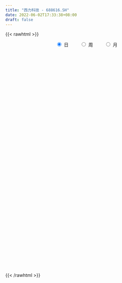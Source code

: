 ```yaml
---
title: "西力科技 - 688616.SH"
date: 2022-06-02T17:33:38+08:00
draft: false
---
```

{{< rawhtml >}}
    <div style="text-align: center">
        <label style="padding: 1rem;"><input style="margin-right: .5rem" type="radio" name="period" value="D" checked onclick="period_change(this)">日</label>
        <label style="padding: 1rem;"><input style="margin-right: .5rem" type="radio" name="period" value="W" onclick="period_change(this)">周</label>
        <label style="padding: 1rem;"><input style="margin-right: .5rem" type="radio" name="period" value="M" onclick="period_change(this)">月</label>
    </div>
    <div id="chart" style="height: 700px;"></div> 
    <script type="text/javascript">
        const D_v = [5807.45,8439.78,11927.53,21887.57,16993.15,11156.15,32926.13,51835.85,31384.19,23699.26,14237.55,14812.51,10727.52,76770.78,46783.88,34929.01,30184.38,21213.78,13051.9,16967.04,19300.45,12815.84,18781.49,12649.0,11204.32,14737.83,12957.98,9504.75,7387.43,8181.0,11527.44,18819.83,15447.57,15319.82,26523.59,14622.5,17684.17,10684.61,10945.42,10929.67,6292.45,6234.23,7568.61,10527.67,10004.4,7954.82,11707.93,8005.45,16340.4,14749.72,13442.9,9701.57,9423.88,7745.5,21045.54,23800.43,67756.21,43173.31,25773.08,16699.4,20645.56,9182.13,15510.74,10848.33,13510.8,13113.23,16574.46,16965.63,29487.93,11458.16,9590.06,13474.13,19741.29,18982.81,13221.45,15771.85,17321.6,11573.48,27427.09,11409.76,13738.59,5819.55,9390.22,10127.1,36780.21,19212.78,18991.01,15570.89,9901.89,9396.91,4809.77,5954.44,5519.86,7895.42,5584.25,5312.25,6951.2,3381.92,2844.56,7436.25,5862.21,4712.87,3781.56,13444.68,13229.78,6166.5,6652.19,8679.05,6246.89,6435.3,8458.94,8201.66,5576.17,5854.13,6083.57,8685.67,9351.52,13708.58,10992.13,16164.42,12413.66,11459.21,8946.23,32706.88,16869.38,15822.3,9363.05,25565.47,20526.49,9468.38,13347.95,8812.77,9274.51,8413.58,5600.31,6972.01,5478.84,14158.4,13978.63,15848.69,12250.7,8636.48,9719.01,7204.4,8107.58,7028.35,12237.85,7874.62,5129.84,5437.52,8013.9,4984.94,12332.68,9514.09,13494.73,11394.7,7485.89,6664.51,19900.96,12554.74,10764.19,10594.7,11449.16,5348.63,8928.18,6762.72,7912.78,9551.08,4969.62,6715.52,5434.9,3795.98,5157.4,4243.56,4288.62,6573.57,6171.8,3955.3,3695.3,5213.05,4054.37,3059.27,3988.9,5931.52,8380.1,3656.99,3889.12,5242.99,4150.08,4163.06,3820.48,7422.54,8759.25,7978.21,4940.79,4597.7,3395.05,4868.26,4318.87,3965.82,4333.24,4600.02,4471.05,2433.08,5054.4,3912.06,3097.71,2907.22,3245.22,3935.04,3748.7,3511.7,3437.05,3472.64,3487.7,2786.43,2962.65,5354.79,4338.14,3354.98,2383.72,3928.3,4432.85,4300.7,5032.21,6459.6,6359.13,5722.93,3543.77,3817.45,6212.39,3764.33,3560.82,3303.89,4593.31,4371.09,4854.25,3699.4,3658.36,4413.09,4794.69,3188.16,5110.38,4963.09,5278.83,3752.33,4697.57,10671.02,8227.78,17350.27]
const D_histogram = [0.0,0.0012763533,0.0077501189,0.0311643784,0.0249693922,0.0272871643,0.0526258199,0.0903071036,0.084403763,0.0806556392,0.0725274261,0.0523419981,0.0440453193,0.0990561831,0.0783183704,0.058236433,0.001194983,-0.0198649459,-0.0363683812,-0.0280080371,-0.0331559336,-0.0304706874,-0.0497505141,-0.0676336649,-0.0695099054,-0.0910908436,-0.0885836668,-0.0919678853,-0.0890850471,-0.0700968632,-0.0475933776,-0.0169378207,-0.0044391196,0.0113503706,0.034730649,0.0347604766,0.0111394313,-0.0133291249,-0.0280813498,-0.0429261703,-0.0531239406,-0.048904363,-0.0338434753,-0.0337596741,-0.052563318,-0.0597635436,-0.095553379,-0.0967527257,-0.0600336175,-0.0185667731,0.0084281779,0.0319380401,0.0334511746,0.0261270363,0.0563460961,0.0841332357,0.1476764652,0.1642311,0.170513709,0.1543237919,0.0951893727,0.0554171509,0.0003832728,-0.04473963,-0.0358725964,-0.0222667289,0.002581329,0.0063638957,-0.0326258977,-0.0484430596,-0.064112731,-0.0761696956,-0.0500569184,-0.0274401138,-0.0049467025,0.0131106177,0.0306018889,0.0263300499,0.0411284489,0.0338250219,0.0021253593,-0.0183195976,-0.0408076368,-0.0556462517,-0.0188369439,0.0025088917,-0.0284436611,-0.0700667654,-0.0777457181,-0.1005836376,-0.0995876199,-0.0860308914,-0.0791558229,-0.0849449761,-0.0752003753,-0.0624407162,-0.0617195536,-0.0531247814,-0.0443916896,-0.0244413478,-0.0169574966,-0.0208319498,-0.0194496263,-0.04351854,-0.1026005287,-0.1426445899,-0.1549300459,-0.136694449,-0.1337965951,-0.1078120936,-0.0703882835,-0.0371685747,-0.0069642793,0.0185061741,0.0466521074,0.0806367836,0.1182302802,0.1571218849,0.1637977651,0.1923159993,0.1828135199,0.1852997523,0.1813458995,0.2037819483,0.1977220696,0.2030246414,0.1802467346,0.1802187163,0.1704280655,0.1559195411,0.1120557149,0.0811926961,0.0369368084,-0.0224121626,-0.0587028075,-0.0791429059,-0.0922253622,-0.1100110129,-0.1129688516,-0.0877132488,-0.0650433309,-0.0495014543,-0.0531690889,-0.0417600076,-0.0316148625,-0.0393142892,-0.0691923056,-0.0710423457,-0.0659150942,-0.0571713332,-0.0420216351,-0.025469746,0.0013622088,0.0179115901,0.0392330397,0.0285150417,0.0320355642,0.0282685323,0.0513375021,0.063097017,0.052329658,0.0566060124,0.0361349229,0.0209268604,-0.0195890288,-0.0540153406,-0.0616371981,-0.0972290503,-0.1106121432,-0.1467739665,-0.1445669121,-0.1168208354,-0.0889336939,-0.0558355615,-0.0300135522,-0.0317353069,-0.0429002513,-0.0401556417,-0.025554264,-0.0112484219,0.0059769456,0.0260301401,0.0320671496,0.0467984742,0.0284479018,0.0272736111,0.0221864145,0.0327317422,0.0415988245,0.0475780226,0.0391999155,0.0291927201,-0.0088190939,-0.0457783253,-0.0602525403,-0.0578229629,-0.0741501134,-0.128012137,-0.1295328534,-0.1119119884,-0.0829621959,-0.048878336,-0.0196336372,-0.0000157503,0.0004145151,-0.0016324993,0.0031751002,-0.0020201061,0.001470131,0.008303391,0.0072822075,0.0160530083,0.0094050381,-0.002112821,-0.0313906707,-0.0319032011,-0.0378991408,-0.0322532156,-0.039316328,-0.03282552,-0.0212957033,-0.0084397617,-0.0088090339,-0.0104082354,-0.0547904357,-0.1133258977,-0.1397531101,-0.1520097296,-0.1288684573,-0.0946706848,-0.0685215517,-0.0333155168,0.003883053,0.025055405,0.061819257,0.0775694899,0.0982916428,0.1163525464,0.1257898673,0.1456332658,0.1597778377,0.1609485516,0.1356903515,0.1293433695,0.1202094295,0.10059904,0.0822408813,0.0826732873,0.0933958053,0.1391491315]
const D_fast = [0.0,0.0015954416,0.010006737,0.041212091,0.0412594529,0.0503990161,0.0888941267,0.1491521863,0.1643497864,0.1807655724,0.1907692158,0.1836692873,0.1863839384,0.266158848,0.2650006279,0.2594777988,0.2027350945,0.176708929,0.1511133985,0.1524717333,0.1390348534,0.1341024278,0.1023849726,0.0675934055,0.0483396887,0.0039860395,-0.0156527003,-0.0420288902,-0.0614173137,-0.0599533457,-0.0493482044,-0.0229271028,-0.0115381815,0.0070889013,0.039151842,0.0478717887,0.0270356013,-0.0007652362,-0.0225377985,-0.0481141615,-0.0715929171,-0.0795994302,-0.0729994114,-0.0813555287,-0.113300002,-0.1354411136,-0.1951192937,-0.2205068218,-0.1987961179,-0.1619709668,-0.1328689713,-0.1013745991,-0.091498671,-0.0922910502,-0.0479854664,0.0008349821,0.101297328,0.1589097377,0.2078207739,0.2302118049,0.1948747288,0.1689567948,0.1140187349,0.0577109246,0.0576098091,0.0656489943,0.0911423845,0.0965159251,0.0493696572,0.0214417305,-0.0102561236,-0.0413555122,-0.0277569646,-0.0120001884,0.0092565472,0.0305915219,0.0557332653,0.0580439388,0.08312445,0.0842772785,0.0531089557,0.0280840994,-0.004605849,-0.0333560269,-0.001255955,0.0207171035,-0.0173463645,-0.0764861602,-0.1036015424,-0.1515853713,-0.1754862586,-0.1834372529,-0.1963511401,-0.2233765373,-0.2324320304,-0.2352825503,-0.2499912762,-0.2546776993,-0.2570425299,-0.2432025251,-0.2399580481,-0.2490404886,-0.2525205718,-0.2874691205,-0.3722012413,-0.44790645,-0.4989244175,-0.5148624329,-0.5454137277,-0.5463822496,-0.5265555103,-0.5026279453,-0.4741647197,-0.4440677228,-0.4042587626,-0.3501148904,-0.2829638238,-0.2047917479,-0.1571664264,-0.0805691925,-0.0443682919,0.0044428786,0.0458255007,0.1192070365,0.1625776753,0.2186364074,0.2409201843,0.285946845,0.3187632106,0.3432345715,0.327384674,0.3168198293,0.2817981437,0.216846132,0.1658797852,0.1256539603,0.0895151635,0.0442267596,0.013026708,0.0163539986,0.0227630838,0.0259295968,0.00896969,0.0099387694,0.0121801989,-0.0053478002,-0.0525238929,-0.0721345195,-0.0834860415,-0.0890351139,-0.0843908245,-0.0742063719,-0.0470338649,-0.026006586,0.0051231235,0.0015338859,0.0130632994,0.0163634006,0.0522667459,0.0798005151,0.0821155706,0.100543428,0.0891060693,0.079129722,0.0337165755,-0.0142135715,-0.0372447285,-0.0971438433,-0.138179972,-0.2110352869,-0.2449699605,-0.2464290927,-0.2407753747,-0.2216361326,-0.2033175113,-0.2129730928,-0.2348631,-0.2421574008,-0.2339445891,-0.2224508525,-0.2037312486,-0.177170519,-0.1631167221,-0.136685779,-0.147924376,-0.1422802639,-0.1418208568,-0.1230925937,-0.1038258052,-0.0859521014,-0.0845302297,-0.087239245,-0.1274558325,-0.1758596452,-0.2053969954,-0.2174231586,-0.2522878374,-0.3381528954,-0.3720568251,-0.3824139572,-0.3742047137,-0.3523404378,-0.3280041483,-0.308390199,-0.3078563048,-0.3103114441,-0.3047100695,-0.3104103023,-0.3065525325,-0.2976434248,-0.2968440563,-0.2840600035,-0.2883567141,-0.3004027785,-0.3375282958,-0.3460166265,-0.3614873514,-0.3639047302,-0.3807969246,-0.3825124965,-0.3763066057,-0.3655606045,-0.3681321352,-0.3723333955,-0.4304132047,-0.5172801412,-0.5786456311,-0.628904683,-0.637980525,-0.6274504237,-0.6184316785,-0.5915545228,-0.5533851898,-0.5259489866,-0.4737303203,-0.4385877149,-0.3932926513,-0.3461436111,-0.3052588233,-0.2490071085,-0.1949180771,-0.1535102254,-0.1448458375,-0.1188569772,-0.0979385597,-0.0923991893,-0.0901971276,-0.0690963998,-0.0350249305,0.0455156786]
const D_slow = [0.0,0.0003190883,0.002256618,0.0100477126,0.0162900607,0.0231118518,0.0362683068,0.0588450827,0.0799460234,0.1001099332,0.1182417897,0.1313272892,0.1423386191,0.1671026648,0.1866822575,0.2012413657,0.2015401115,0.196573875,0.1874817797,0.1804797704,0.172190787,0.1645731152,0.1521354867,0.1352270704,0.1178495941,0.0950768832,0.0729309665,0.0499389951,0.0276677334,0.0101435176,-0.0017548268,-0.005989282,-0.0070990619,-0.0042614693,0.004421193,0.0131113121,0.01589617,0.0125638887,0.0055435513,-0.0051879913,-0.0184689764,-0.0306950672,-0.039155936,-0.0475958545,-0.060736684,-0.0756775699,-0.0995659147,-0.1237540961,-0.1387625005,-0.1434041938,-0.1412971493,-0.1333126392,-0.1249498456,-0.1184180865,-0.1043315625,-0.0832982536,-0.0463791373,-0.0053213623,0.037307065,0.0758880129,0.0996853561,0.1135396439,0.1136354621,0.1024505546,0.0934824055,0.0879157232,0.0885610555,0.0901520294,0.081995555,0.0698847901,0.0538566073,0.0348141834,0.0222999538,0.0154399254,0.0142032498,0.0174809042,0.0251313764,0.0317138889,0.0419960011,0.0504522566,0.0509835964,0.046403697,0.0362017878,0.0222902249,0.0175809889,0.0182082118,0.0110972966,-0.0064193948,-0.0258558243,-0.0510017337,-0.0758986387,-0.0974063615,-0.1171953173,-0.1384315613,-0.1572316551,-0.1728418342,-0.1882717226,-0.2015529179,-0.2126508403,-0.2187611773,-0.2230005514,-0.2282085389,-0.2330709454,-0.2439505805,-0.2696007126,-0.3052618601,-0.3439943716,-0.3781679838,-0.4116171326,-0.438570156,-0.4561672269,-0.4654593706,-0.4672004404,-0.4625738969,-0.45091087,-0.4307516741,-0.401194104,-0.3619136328,-0.3209641915,-0.2728851917,-0.2271818118,-0.1808568737,-0.1355203988,-0.0845749117,-0.0351443943,0.015611766,0.0606734497,0.1057281287,0.1483351451,0.1873150304,0.2153289591,0.2356271331,0.2448613353,0.2392582946,0.2245825927,0.2047968663,0.1817405257,0.1542377725,0.1259955596,0.1040672474,0.0878064147,0.0754310511,0.0621387789,0.051698777,0.0437950614,0.0339664891,0.0166684127,-0.0010921738,-0.0175709473,-0.0318637806,-0.0423691894,-0.0487366259,-0.0483960737,-0.0439181762,-0.0341099162,-0.0269811558,-0.0189722648,-0.0119051317,0.0009292438,0.0167034981,0.0297859126,0.0439374157,0.0529711464,0.0582028615,0.0533056043,0.0398017691,0.0243924696,0.000085207,-0.0275678288,-0.0642613204,-0.1004030484,-0.1296082573,-0.1518416807,-0.1658005711,-0.1733039592,-0.1812377859,-0.1919628487,-0.2020017591,-0.2083903251,-0.2112024306,-0.2097081942,-0.2032006592,-0.1951838718,-0.1834842532,-0.1763722778,-0.169553875,-0.1640072714,-0.1558243358,-0.1454246297,-0.133530124,-0.1237301452,-0.1164319651,-0.1186367386,-0.1300813199,-0.145144455,-0.1596001957,-0.1781377241,-0.2101407583,-0.2425239717,-0.2705019688,-0.2912425178,-0.3034621018,-0.3083705111,-0.3083744487,-0.3082708199,-0.3086789447,-0.3078851697,-0.3083901962,-0.3080226635,-0.3059468157,-0.3041262638,-0.3001130118,-0.2977617522,-0.2982899575,-0.3061376251,-0.3141134254,-0.3235882106,-0.3316515145,-0.3414805965,-0.3496869765,-0.3550109024,-0.3571208428,-0.3593231013,-0.3619251601,-0.375622769,-0.4039542435,-0.438892521,-0.4768949534,-0.5091120677,-0.5327797389,-0.5499101268,-0.558239006,-0.5572682428,-0.5510043915,-0.5355495773,-0.5161572048,-0.4915842941,-0.4624961575,-0.4310486907,-0.3946403742,-0.3546959148,-0.3144587769,-0.280536189,-0.2482003467,-0.2181479893,-0.1929982293,-0.172438009,-0.1517696871,-0.1284207358,-0.0936334529]
const D_data = [['2021-05-24', 13.9, 14.03, 13.88, 14.09],['2021-05-25', 13.96, 14.05, 13.94, 14.09],['2021-05-26', 14.1, 14.14, 14.02, 14.19],['2021-05-27', 14.14, 14.45, 14.13, 14.46],['2021-05-28', 14.47, 14.15, 14.14, 14.47],['2021-05-31', 14.2, 14.27, 14.07, 14.32],['2021-06-01', 14.3, 14.67, 14.23, 14.77],['2021-06-02', 14.67, 15.06, 14.58, 15.49],['2021-06-03', 14.85, 14.68, 14.65, 15.26],['2021-06-04', 14.84, 14.76, 14.67, 15.09],['2021-06-07', 14.71, 14.75, 14.66, 14.84],['2021-06-08', 14.71, 14.59, 14.55, 14.78],['2021-06-09', 14.75, 14.72, 14.61, 14.78],['2021-06-10', 14.85, 15.72, 14.85, 16.11],['2021-06-11', 15.7, 14.96, 14.9, 15.7],['2021-06-15', 15.17, 14.94, 14.91, 15.69],['2021-06-16', 14.85, 14.32, 14.3, 15.08],['2021-06-17', 14.28, 14.58, 14.22, 14.76],['2021-06-18', 14.52, 14.54, 14.44, 14.62],['2021-06-21', 14.54, 14.83, 14.41, 14.85],['2021-06-22', 14.87, 14.67, 14.63, 14.87],['2021-06-23', 14.67, 14.76, 14.62, 14.82],['2021-06-24', 14.76, 14.43, 14.39, 14.76],['2021-06-25', 14.36, 14.32, 14.28, 14.5],['2021-06-28', 14.32, 14.43, 14.32, 14.53],['2021-06-29', 14.42, 14.07, 14.05, 14.51],['2021-06-30', 14.02, 14.26, 14.02, 14.37],['2021-07-01', 14.26, 14.12, 14.12, 14.34],['2021-07-02', 14.25, 14.13, 14.12, 14.44],['2021-07-05', 14.13, 14.33, 14.13, 14.35],['2021-07-06', 14.38, 14.44, 14.27, 14.56],['2021-07-07', 14.4, 14.66, 14.27, 14.7],['2021-07-08', 14.66, 14.54, 14.48, 14.71],['2021-07-09', 14.54, 14.66, 14.46, 14.75],['2021-07-12', 14.7, 14.88, 14.65, 15.05],['2021-07-13', 14.82, 14.68, 14.6, 14.95],['2021-07-14', 14.57, 14.34, 14.3, 14.76],['2021-07-15', 14.4, 14.2, 14.09, 14.4],['2021-07-16', 14.22, 14.2, 14.13, 14.35],['2021-07-19', 14.19, 14.09, 13.81, 14.19],['2021-07-20', 14.07, 14.04, 13.98, 14.12],['2021-07-21', 14.04, 14.16, 14.04, 14.22],['2021-07-22', 14.2, 14.31, 14.14, 14.32],['2021-07-23', 14.33, 14.13, 14.05, 14.33],['2021-07-26', 14.15, 13.8, 13.76, 14.16],['2021-07-27', 13.95, 13.82, 13.77, 14.15],['2021-07-28', 13.75, 13.27, 13.25, 13.77],['2021-07-29', 13.37, 13.51, 13.37, 13.64],['2021-07-30', 13.55, 14.0, 13.52, 14.15],['2021-08-02', 13.66, 14.22, 13.66, 14.28],['2021-08-03', 14.18, 14.2, 14.07, 14.4],['2021-08-04', 14.13, 14.29, 14.1, 14.33],['2021-08-05', 14.23, 14.09, 14.0, 14.23],['2021-08-06', 14.15, 13.97, 13.88, 14.16],['2021-08-09', 14.01, 14.52, 13.9, 14.53],['2021-08-10', 14.45, 14.69, 14.39, 14.8],['2021-08-11', 14.67, 15.47, 14.6, 15.76],['2021-08-12', 15.33, 15.22, 15.0, 15.65],['2021-08-13', 15.22, 15.29, 15.01, 15.46],['2021-08-16', 15.21, 15.12, 14.87, 15.28],['2021-08-17', 15.12, 14.49, 14.41, 15.14],['2021-08-18', 14.42, 14.54, 14.4, 14.59],['2021-08-19', 14.54, 14.13, 14.0, 14.58],['2021-08-20', 14.2, 13.98, 13.82, 14.2],['2021-08-23', 14.01, 14.54, 14.01, 14.57],['2021-08-24', 14.59, 14.65, 14.45, 14.74],['2021-08-25', 14.63, 14.9, 14.5, 15.0],['2021-08-26', 14.8, 14.73, 14.68, 15.04],['2021-08-27', 14.65, 14.1, 14.0, 14.75],['2021-08-30', 14.1, 14.22, 14.09, 14.49],['2021-08-31', 14.22, 14.1, 13.96, 14.25],['2021-09-01', 14.15, 14.02, 13.81, 14.15],['2021-09-02', 13.98, 14.49, 13.93, 14.58],['2021-09-03', 14.4, 14.55, 14.36, 14.86],['2021-09-06', 14.67, 14.66, 14.45, 14.75],['2021-09-07', 14.74, 14.72, 14.55, 14.84],['2021-09-08', 14.75, 14.83, 14.7, 14.96],['2021-09-09', 14.83, 14.62, 14.56, 14.83],['2021-09-10', 14.7, 14.92, 14.66, 15.1],['2021-09-13', 14.9, 14.7, 14.62, 14.95],['2021-09-14', 14.72, 14.31, 14.22, 14.74],['2021-09-15', 14.31, 14.31, 14.22, 14.39],['2021-09-16', 14.26, 14.15, 14.03, 14.43],['2021-09-17', 14.13, 14.11, 13.91, 14.23],['2021-09-22', 14.19, 14.79, 13.75, 14.81],['2021-09-23', 14.73, 14.75, 14.47, 14.99],['2021-09-24', 14.72, 14.06, 14.04, 14.72],['2021-09-27', 14.05, 13.69, 13.46, 14.22],['2021-09-28', 13.75, 13.92, 13.54, 14.14],['2021-09-29', 13.85, 13.57, 13.49, 13.88],['2021-09-30', 13.53, 13.72, 13.53, 13.79],['2021-10-08', 13.8, 13.83, 13.71, 13.97],['2021-10-11', 13.89, 13.72, 13.72, 13.89],['2021-10-12', 13.7, 13.48, 13.33, 13.7],['2021-10-13', 13.48, 13.6, 13.36, 13.68],['2021-10-14', 13.58, 13.62, 13.48, 13.76],['2021-10-15', 13.6, 13.43, 13.36, 13.64],['2021-10-18', 13.43, 13.48, 13.34, 13.55],['2021-10-19', 13.37, 13.46, 13.37, 13.56],['2021-10-20', 13.42, 13.62, 13.4, 13.69],['2021-10-21', 13.54, 13.49, 13.44, 13.7],['2021-10-22', 13.4, 13.31, 13.28, 13.46],['2021-10-25', 13.52, 13.32, 13.22, 13.52],['2021-10-26', 13.25, 12.88, 12.85, 13.41],['2021-10-27', 12.88, 12.12, 12.1, 12.88],['2021-10-28', 12.11, 11.95, 11.78, 12.32],['2021-10-29', 11.93, 11.99, 11.86, 12.05],['2021-11-01', 11.91, 12.22, 11.83, 12.26],['2021-11-02', 12.22, 11.92, 11.84, 12.28],['2021-11-03', 11.92, 12.13, 11.9, 12.14],['2021-11-04', 12.07, 12.31, 12.07, 12.38],['2021-11-05', 12.3, 12.34, 12.15, 12.42],['2021-11-08', 12.47, 12.39, 12.29, 12.48],['2021-11-09', 12.3, 12.42, 12.2, 12.49],['2021-11-10', 12.47, 12.56, 12.31, 12.65],['2021-11-11', 12.7, 12.79, 12.67, 12.86],['2021-11-12', 12.85, 13.05, 12.73, 13.08],['2021-11-15', 13.07, 13.33, 13.0, 13.46],['2021-11-16', 13.61, 13.13, 13.09, 13.61],['2021-11-17', 13.28, 13.6, 13.05, 13.63],['2021-11-18', 13.6, 13.29, 13.22, 13.68],['2021-11-19', 13.32, 13.54, 13.32, 13.68],['2021-11-22', 13.62, 13.58, 13.44, 13.68],['2021-11-23', 13.61, 14.1, 13.51, 14.29],['2021-11-24', 14.07, 13.94, 13.88, 14.38],['2021-11-25', 14.05, 14.24, 13.87, 14.48],['2021-11-26', 14.06, 14.0, 13.95, 14.25],['2021-11-29', 13.92, 14.38, 13.61, 14.59],['2021-11-30', 14.7, 14.39, 14.2, 14.7],['2021-12-01', 14.2, 14.42, 14.2, 14.5],['2021-12-02', 14.42, 14.03, 14.02, 14.42],['2021-12-03', 14.05, 14.1, 14.02, 14.38],['2021-12-06', 14.03, 13.81, 13.79, 14.09],['2021-12-07', 13.81, 13.38, 13.28, 13.95],['2021-12-08', 13.55, 13.41, 13.38, 13.68],['2021-12-09', 13.44, 13.43, 13.36, 13.59],['2021-12-10', 13.43, 13.39, 13.32, 13.47],['2021-12-13', 13.6, 13.19, 13.14, 13.63],['2021-12-14', 13.18, 13.25, 13.15, 13.3],['2021-12-15', 13.26, 13.6, 13.21, 13.69],['2021-12-16', 13.5, 13.65, 13.5, 13.84],['2021-12-17', 13.55, 13.63, 13.49, 13.77],['2021-12-20', 13.69, 13.39, 13.35, 13.72],['2021-12-21', 13.39, 13.57, 13.38, 13.68],['2021-12-22', 13.6, 13.59, 13.57, 13.83],['2021-12-23', 13.68, 13.35, 13.35, 13.68],['2021-12-24', 13.31, 12.93, 12.93, 13.46],['2021-12-27', 12.94, 13.14, 12.89, 13.23],['2021-12-28', 13.24, 13.18, 13.03, 13.24],['2021-12-29', 13.18, 13.21, 13.13, 13.35],['2021-12-30', 13.16, 13.31, 13.16, 13.45],['2021-12-31', 13.31, 13.38, 13.29, 13.43],['2022-01-04', 13.47, 13.61, 13.34, 13.7],['2022-01-05', 13.58, 13.6, 13.36, 13.72],['2022-01-06', 13.59, 13.78, 13.53, 13.85],['2022-01-07', 13.72, 13.43, 13.4, 13.87],['2022-01-10', 13.34, 13.61, 13.33, 13.71],['2022-01-11', 13.71, 13.54, 13.52, 13.77],['2022-01-12', 13.54, 13.96, 13.54, 14.02],['2022-01-13', 13.86, 13.96, 13.86, 14.08],['2022-01-14', 13.86, 13.73, 13.7, 14.11],['2022-01-17', 13.85, 13.95, 13.61, 13.96],['2022-01-18', 13.91, 13.64, 13.61, 14.0],['2022-01-19', 13.68, 13.64, 13.61, 13.78],['2022-01-20', 13.68, 13.18, 13.13, 13.69],['2022-01-21', 13.28, 13.03, 12.98, 13.29],['2022-01-24', 13.12, 13.21, 12.97, 13.29],['2022-01-25', 13.23, 12.68, 12.5, 13.23],['2022-01-26', 12.67, 12.74, 12.6, 12.85],['2022-01-27', 12.63, 12.21, 12.2, 12.83],['2022-01-28', 12.35, 12.47, 12.31, 12.61],['2022-02-07', 12.64, 12.75, 12.59, 12.86],['2022-02-08', 12.8, 12.8, 12.65, 12.85],['2022-02-09', 12.72, 12.95, 12.72, 13.0],['2022-02-10', 13.0, 12.96, 12.82, 13.0],['2022-02-11', 12.92, 12.63, 12.57, 12.96],['2022-02-14', 12.55, 12.42, 12.4, 12.63],['2022-02-15', 12.4, 12.51, 12.38, 12.56],['2022-02-16', 12.61, 12.65, 12.46, 12.69],['2022-02-17', 12.69, 12.68, 12.6, 12.85],['2022-02-18', 12.68, 12.77, 12.5, 12.78],['2022-02-21', 12.77, 12.89, 12.68, 12.92],['2022-02-22', 12.84, 12.78, 12.63, 12.88],['2022-02-23', 12.78, 12.95, 12.77, 12.95],['2022-02-24', 12.95, 12.53, 12.5, 13.0],['2022-02-25', 12.61, 12.69, 12.61, 12.8],['2022-02-28', 12.72, 12.62, 12.42, 12.73],['2022-03-01', 12.62, 12.83, 12.62, 12.92],['2022-03-02', 12.65, 12.87, 12.65, 12.91],['2022-03-03', 13.05, 12.89, 12.86, 13.05],['2022-03-04', 12.96, 12.72, 12.68, 12.99],['2022-03-07', 12.66, 12.66, 12.53, 12.86],['2022-03-08', 12.64, 12.17, 12.05, 12.66],['2022-03-09', 12.17, 11.94, 11.27, 12.2],['2022-03-10', 12.15, 12.02, 11.96, 12.19],['2022-03-11', 11.93, 12.13, 11.71, 12.14],['2022-03-14', 12.01, 11.78, 11.78, 12.09],['2022-03-15', 11.65, 11.01, 11.01, 12.11],['2022-03-16', 11.39, 11.38, 11.05, 11.46],['2022-03-17', 11.51, 11.53, 11.5, 11.77],['2022-03-18', 11.55, 11.68, 11.47, 11.75],['2022-03-21', 11.61, 11.82, 11.61, 11.83],['2022-03-22', 11.77, 11.86, 11.65, 12.07],['2022-03-23', 11.92, 11.82, 11.81, 11.93],['2022-03-24', 11.7, 11.59, 11.46, 11.81],['2022-03-25', 11.59, 11.51, 11.5, 11.69],['2022-03-28', 11.65, 11.56, 11.23, 11.65],['2022-03-29', 11.5, 11.39, 11.39, 11.64],['2022-03-30', 11.42, 11.45, 11.41, 11.55],['2022-03-31', 11.45, 11.48, 11.43, 11.6],['2022-04-01', 11.38, 11.36, 11.34, 11.47],['2022-04-06', 11.36, 11.47, 11.3, 11.51],['2022-04-07', 11.41, 11.25, 11.22, 11.49],['2022-04-08', 11.25, 11.1, 11.07, 11.31],['2022-04-11', 11.06, 10.71, 10.67, 11.07],['2022-04-12', 10.71, 10.92, 10.62, 10.98],['2022-04-13', 10.82, 10.76, 10.71, 11.0],['2022-04-14', 10.76, 10.83, 10.66, 10.93],['2022-04-15', 10.7, 10.59, 10.53, 10.79],['2022-04-18', 10.59, 10.68, 10.35, 10.73],['2022-04-19', 10.7, 10.72, 10.6, 10.82],['2022-04-20', 10.63, 10.74, 10.63, 10.81],['2022-04-21', 10.7, 10.55, 10.41, 10.85],['2022-04-22', 10.55, 10.47, 10.39, 10.69],['2022-04-25', 10.34, 9.73, 9.73, 10.43],['2022-04-26', 9.95, 9.15, 9.07, 10.09],['2022-04-27', 9.01, 9.16, 8.66, 9.35],['2022-04-28', 9.15, 9.05, 8.96, 9.45],['2022-04-29', 9.05, 9.34, 9.05, 9.39],['2022-05-05', 9.36, 9.47, 9.22, 9.56],['2022-05-06', 9.41, 9.39, 9.21, 9.51],['2022-05-09', 9.39, 9.55, 9.32, 9.63],['2022-05-10', 9.31, 9.68, 9.3, 9.7],['2022-05-11', 9.66, 9.57, 9.57, 9.87],['2022-05-12', 9.5, 9.88, 9.46, 9.88],['2022-05-13', 9.78, 9.74, 9.72, 9.87],['2022-05-16', 9.88, 9.9, 9.86, 10.07],['2022-05-17', 9.99, 9.99, 9.77, 10.0],['2022-05-18', 10.03, 9.99, 9.82, 10.13],['2022-05-19', 10.12, 10.25, 9.9, 10.26],['2022-05-20', 10.21, 10.34, 10.16, 10.39],['2022-05-23', 10.4, 10.3, 10.26, 10.45],['2022-05-24', 10.43, 9.98, 9.98, 10.45],['2022-05-25', 9.91, 10.2, 9.9, 10.38],['2022-05-26', 10.1, 10.19, 9.93, 10.37],['2022-05-27', 10.28, 10.04, 9.96, 10.28],['2022-05-30', 10.14, 10.0, 9.94, 10.14],['2022-05-31', 9.97, 10.23, 9.96, 10.27],['2022-06-01', 10.23, 10.44, 10.17, 10.51],['2022-06-02', 10.53, 11.11, 10.29, 11.28]]
const W_v = [437194.03,338101.84,156928.49,151381.93,123739.83,174717.45,82929.9,20097.65,56514.61,58598.98,65055.48,151001.58,163332.24,99379.07,80513.82,55792.31,69295.66,80460.29,41552.63,54013.0,55063.57,181548.57,72886.16,89652.05,73246.45,85315.47,50485.22,74984.0,39679.46,5954.44,31262.98,24237.81,43274.71,38021.84,35551.06,64738.0,83707.84,77721.06,35739.25,64872.9,44297.19,31440.82,46736.2,57370.29,43083.39,34583.9,24059.13,23089.82,25016.78,21265.73,33698.49,20881.24,20470.61,16933.89,10421.39,18929.71,18400.55,27117.64,10029.84,19593.44,21419.79,22292.79,40946.64]
const W_histogram = [0.0,-0.1078518519,-0.1625317717,-0.1857531131,-0.1933597469,-0.1928926327,-0.2328986131,-0.2490574479,-0.2329002129,-0.2146729993,-0.1751929285,-0.0978970466,-0.0268930399,-0.0030604629,0.002727141,-0.0011905763,0.0349654039,0.0310842647,0.0271301319,0.0194466355,0.0161658714,0.1019336385,0.0709464286,0.0595014196,0.0818292633,0.1188628956,0.0875967113,0.0634623241,0.0264114076,0.0118646827,-0.0203883379,-0.0441331501,-0.1377810479,-0.1634441386,-0.1218034865,-0.0539232952,0.0250533112,0.083813391,0.0749385076,0.0845925562,0.0451726919,0.0503480596,0.0575617347,0.0814980496,0.0506575957,-0.0040801542,-0.0249688054,-0.0247659241,-0.0253373536,-0.019286459,-0.0489250116,-0.0903333334,-0.1188731921,-0.1363039515,-0.1525672723,-0.1828529993,-0.1950344231,-0.2592411676,-0.2767948453,-0.244410921,-0.1659132163,-0.1196850144,-0.0084030846]
const W_fast = [0.0,-0.1348148148,-0.2301276775,-0.2997872973,-0.3557338678,-0.4034899117,-0.5017205454,-0.5801437423,-0.6222115604,-0.6576525967,-0.6619707579,-0.6091491377,-0.544868391,-0.5218009297,-0.5153315406,-0.5195469019,-0.4746495708,-0.4707596438,-0.4679312436,-0.4707530811,-0.4699923774,-0.3587412006,-0.3719918034,-0.3685614575,-0.325776298,-0.2590269418,-0.2683939482,-0.2766627544,-0.3071108191,-0.3186913732,-0.3560414783,-0.390819578,-0.5189127378,-0.5854368632,-0.5742470827,-0.5198477152,-0.4346077809,-0.3548943535,-0.34503461,-0.3142324222,-0.3423591136,-0.324596731,-0.3029926222,-0.2586817949,-0.2768578499,-0.3326156383,-0.3597464909,-0.3657350906,-0.3726408586,-0.3714115787,-0.4132813841,-0.4772730393,-0.535531196,-0.5870379434,-0.6414430823,-0.7174420591,-0.7783820887,-0.9073991251,-0.994151514,-1.02287032,-0.9858509193,-0.969543971,-0.8603628124]
const W_slow = [0.0,-0.026962963,-0.0675959059,-0.1140341842,-0.1623741209,-0.2105972791,-0.2688219323,-0.3310862943,-0.3893113475,-0.4429795974,-0.4867778295,-0.5112520911,-0.5179753511,-0.5187404668,-0.5180586816,-0.5183563256,-0.5096149747,-0.5018439085,-0.4950613755,-0.4901997166,-0.4861582488,-0.4606748391,-0.442938232,-0.4280628771,-0.4076055613,-0.3778898374,-0.3559906595,-0.3401250785,-0.3335222266,-0.3305560559,-0.3356531404,-0.3466864279,-0.3811316899,-0.4219927246,-0.4524435962,-0.46592442,-0.4596610922,-0.4387077444,-0.4199731175,-0.3988249785,-0.3875318055,-0.3749447906,-0.3605543569,-0.3401798445,-0.3275154456,-0.3285354842,-0.3347776855,-0.3409691665,-0.3473035049,-0.3521251197,-0.3643563726,-0.3869397059,-0.416658004,-0.4507339918,-0.4888758099,-0.5345890598,-0.5833476655,-0.6481579574,-0.7173566688,-0.778459399,-0.8199377031,-0.8498589567,-0.8519597278]
const W_data = [['2021-03-19', 23.8, 16.53, 15.9, 23.8],['2021-03-26', 16.33, 14.84, 14.65, 16.7],['2021-04-02', 14.85, 14.95, 14.44, 15.16],['2021-04-09', 15.02, 14.98, 14.84, 15.6],['2021-04-16', 14.97, 14.92, 14.36, 15.42],['2021-04-23', 14.97, 14.82, 14.78, 15.83],['2021-04-30', 14.7, 14.0, 13.98, 14.88],['2021-05-07', 14.0, 13.91, 13.82, 14.11],['2021-05-14', 13.95, 14.07, 13.65, 14.22],['2021-05-21', 14.1, 13.95, 13.89, 14.63],['2021-05-28', 13.9, 14.15, 13.88, 14.47],['2021-06-04', 14.2, 14.76, 14.07, 15.49],['2021-06-11', 14.71, 14.96, 14.55, 16.11],['2021-06-18', 15.17, 14.54, 14.22, 15.69],['2021-06-25', 14.54, 14.32, 14.28, 14.87],['2021-07-02', 14.32, 14.13, 14.02, 14.53],['2021-07-09', 14.13, 14.66, 14.13, 14.75],['2021-07-16', 14.7, 14.2, 14.09, 15.05],['2021-07-23', 14.19, 14.13, 13.81, 14.33],['2021-07-30', 14.15, 14.0, 13.25, 14.16],['2021-08-06', 13.66, 13.97, 13.66, 14.4],['2021-08-13', 14.01, 15.29, 13.9, 15.76],['2021-08-20', 15.21, 13.98, 13.82, 15.28],['2021-08-27', 14.01, 14.1, 14.0, 15.04],['2021-09-03', 14.1, 14.55, 13.81, 14.86],['2021-09-10', 14.67, 14.92, 14.45, 15.1],['2021-09-17', 14.9, 14.11, 13.91, 14.95],['2021-09-24', 14.19, 14.06, 13.75, 14.99],['2021-09-30', 14.05, 13.72, 13.46, 14.22],['2021-10-08', 13.8, 13.83, 13.71, 13.97],['2021-10-15', 13.89, 13.43, 13.33, 13.89],['2021-10-22', 13.43, 13.31, 13.28, 13.7],['2021-10-29', 13.52, 11.99, 11.78, 13.52],['2021-11-05', 11.91, 12.34, 11.83, 12.42],['2021-11-12', 12.47, 13.05, 12.2, 13.08],['2021-11-19', 13.07, 13.54, 13.0, 13.68],['2021-11-26', 13.62, 14.0, 13.44, 14.48],['2021-12-03', 13.92, 14.1, 13.61, 14.7],['2021-12-10', 14.03, 13.39, 13.28, 14.09],['2021-12-17', 13.6, 13.63, 13.14, 13.84],['2021-12-24', 13.69, 12.93, 12.93, 13.83],['2021-12-31', 12.94, 13.38, 12.89, 13.45],['2022-01-07', 13.47, 13.43, 13.34, 13.87],['2022-01-14', 13.34, 13.73, 13.33, 14.11],['2022-01-21', 13.85, 13.03, 12.98, 14.0],['2022-01-28', 13.12, 12.47, 12.2, 13.29],['2022-02-11', 12.64, 12.63, 12.57, 13.0],['2022-02-18', 12.55, 12.77, 12.38, 12.85],['2022-02-25', 12.77, 12.69, 12.5, 13.0],['2022-03-04', 12.72, 12.72, 12.42, 13.05],['2022-03-11', 12.66, 12.13, 11.27, 12.86],['2022-03-18', 12.01, 11.68, 11.01, 12.11],['2022-03-25', 11.61, 11.51, 11.46, 12.07],['2022-04-01', 11.65, 11.36, 11.23, 11.65],['2022-04-08', 11.36, 11.1, 11.07, 11.51],['2022-04-15', 11.06, 10.59, 10.53, 11.07],['2022-04-22', 10.59, 10.47, 10.35, 10.85],['2022-04-29', 10.34, 9.34, 8.66, 10.43],['2022-05-06', 9.36, 9.39, 9.21, 9.56],['2022-05-13', 9.39, 9.74, 9.3, 9.88],['2022-05-20', 9.88, 10.34, 9.77, 10.39],['2022-05-27', 10.4, 10.04, 9.9, 10.45],['2022-06-02', 10.14, 11.11, 9.94, 11.28]]
const M_v = [866005.9999999998,598987.4699999999,211422.87,521970.69,262213.76,420198.57,302662.38,104729.94,268110.7,207979.26,181773.78,76054.85,105612.14,78617.99,88704.45,25578.05]
const M_histogram = [0.0,-0.0478632479,-0.0580140746,-0.0617320832,-0.0770369381,-0.0756519561,-0.0943387633,-0.2105654149,-0.1177884853,-0.11622545,-0.1652687856,-0.1754368769,-0.2426306201,-0.4053091898,-0.4250166163,-0.3537488822]
const M_fast = [0.0,-0.0598290598,-0.0844834052,-0.1036344346,-0.138198524,-0.1557265311,-0.1979980291,-0.3668660344,-0.3035362262,-0.3310295533,-0.4213900854,-0.4754173959,-0.6032687942,-0.8672746613,-0.9932362419,-1.0104057283]
const M_slow = [0.0,-0.011965812,-0.0264693306,-0.0419023514,-0.0611615859,-0.080074575,-0.1036592658,-0.1563006195,-0.1857477409,-0.2148041034,-0.2561212998,-0.299980519,-0.360638174,-0.4619654715,-0.5682196256,-0.6566568461]
const M_data = [['2021-03-31', 23.8, 14.75, 14.52, 23.8],['2021-04-30', 14.73, 14.0, 13.98, 15.83],['2021-05-31', 14.0, 14.27, 13.65, 14.63],['2021-06-30', 14.3, 14.26, 14.02, 16.11],['2021-07-30', 14.26, 14.0, 13.25, 15.05],['2021-08-31', 13.66, 14.1, 13.66, 15.76],['2021-09-30', 14.15, 13.72, 13.46, 15.1],['2021-10-29', 13.8, 11.99, 11.78, 13.97],['2021-11-30', 11.91, 14.39, 11.83, 14.7],['2021-12-31', 14.2, 13.38, 12.89, 14.5],['2022-01-28', 13.47, 12.47, 12.2, 14.11],['2022-02-28', 12.64, 12.62, 12.38, 13.0],['2022-03-31', 12.62, 11.48, 11.01, 13.05],['2022-04-29', 11.38, 9.34, 8.66, 11.51],['2022-05-31', 9.36, 10.23, 9.21, 10.45],['2022-06-30', 10.23, 11.11, 10.17, 11.28]]
        const D_a = [null,null,null,null,null,null,null,null,null,null,null,null,null,16.11,null,null,null,null,null,null,null,null,null,null,null,null,14.02,null,null,null,null,null,null,null,15.05,null,null,null,null,null,null,null,null,null,null,null,13.25,null,null,null,null,null,null,null,null,null,15.76,null,null,null,null,null,null,13.82,null,null,null,15.04,null,null,null,13.81,null,null,null,null,null,null,15.1,null,null,null,null,null,null,null,null,null,null,null,null,null,null,13.33,null,null,null,null,null,null,13.7,null,null,null,null,11.78,null,null,null,null,null,null,null,null,null,null,null,null,null,null,null,null,null,null,null,null,null,null,14.7,null,null,null,null,null,null,null,null,13.14,null,null,null,null,null,null,null,null,null,null,null,null,null,null,null,null,null,null,null,null,null,null,14.11,null,null,null,null,null,null,null,null,12.2,null,null,null,null,null,null,null,null,null,null,null,null,null,null,null,null,null,null,null,13.05,null,null,null,null,null,null,null,11.01,null,null,null,null,12.07,null,null,null,null,null,null,null,null,null,null,null,null,null,null,null,null,null,null,null,null,null,null,null,8.66,null,null,null,null,null,null,null,null,null,null,null,null,null,null,10.45,null,null,null,null,null,null,null,null]
const W_a = [null,null,null,null,null,null,null,null,13.65,null,null,null,16.11,null,null,null,null,null,null,13.25,null,null,null,null,null,15.1,null,null,null,null,null,null,11.78,null,null,null,null,14.7,null,null,null,null,null,null,null,null,null,null,null,null,null,null,null,null,null,null,null,8.66,null,null,null,null,null]
const M_a = [null,null,null,null,null,null,null,null,null,null,null,null,null,8.66,null,null]
        const D_b = [[{ coord: ['2021-06-10', 15.05] }, { coord: ['2021-09-10', 14.02] }],[{ coord: ['2021-10-12', 13.7] }, { coord: ['2022-01-14', 13.33] }]]
const W_b = [[{ coord: ['2021-05-14', 15.1] }, { coord: ['2021-12-03', 13.65] }]]
const M_b = []
    </script>
{{< /rawhtml >}}